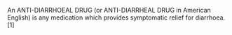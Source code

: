 An ANTI-DIARRHOEAL DRUG (or ANTI-DIARRHEAL DRUG in American English) is any medication which provides symptomatic relief for diarrhoea.[1]
